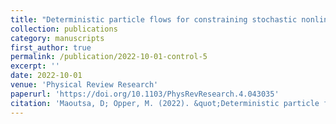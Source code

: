 ```yaml
---
title: "Deterministic particle flows for constraining stochastic nonlinear systems"
collection: publications
category: manuscripts
first_author: true
permalink: /publication/2022-10-01-control-5
excerpt: ''
date: 2022-10-01
venue: 'Physical Review Research'
paperurl: 'https://doi.org/10.1103/PhysRevResearch.4.043035'
citation: 'Maoutsa, D; Opper, M. (2022). &quot;Deterministic particle flows for constraining stochastic nonlinear systems.&quot; <i>Physical Review Research</i>. 4.4 (2022): 043035.'
---
```

